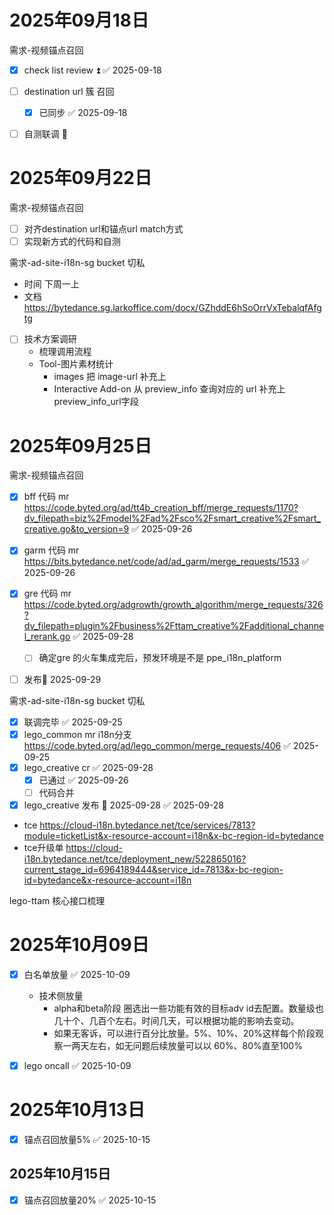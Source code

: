 # 2025年09月18日

需求-视频锚点召回

- [x] check list review ⏫ ✅ 2025-09-18
- [ ] destination url 簇 召回 
	- [x] 已同步 ✅ 2025-09-18
- [ ] 自测联调 🔼 



# 2025年09月22日
需求-视频锚点召回
- [ ] 对齐destination url和锚点url match方式
- [ ] 实现新方式的代码和自测

需求-ad-site-i18n-sg bucket 切私
- 时间 下周一上
- 文档 https://bytedance.sg.larkoffice.com/docx/GZhddE6hSoOrrVxTebalqfAfgtg
- [ ] 技术方案调研
	- 梳理调用流程
	- Tool-图片素材统计
		- images 把 image-url 补充上
		- Interactive Add-on 从 preview_info 查询对应的 url 补充上 preview_info_url字段



# 2025年09月25日
需求-视频锚点召回
- [x] bff 代码 mr https://code.byted.org/ad/tt4b_creation_bff/merge_requests/1170?dv_filepath=biz%2Fmodel%2Fad%2Fsco%2Fsmart_creative%2Fsmart_creative.go&to_version=9 ✅ 2025-09-26
- [x] garm 代码 mr https://bits.bytedance.net/code/ad/ad_garm/merge_requests/1533 ✅ 2025-09-26
- [x] gre 代码 mr  https://code.byted.org/adgrowth/growth_algorithm/merge_requests/326?dv_filepath=plugin%2Fbusiness%2Fttam_creative%2Fadditional_channel_rerank.go ✅ 2025-09-28
	- [ ] 确定gre 的火车集成完后，预发环境是不是 ppe_i18n_platform
- [ ] 发布📅 2025-09-29 


需求-ad-site-i18n-sg bucket 切私
- [x] 联调完毕 ✅ 2025-09-25
- [x] lego_common mr i18n分支 https://code.byted.org/ad/lego_common/merge_requests/406 ✅ 2025-09-25
- [x] lego_creative cr ✅ 2025-09-28
	- [x] 已通过 ✅ 2025-09-26
	- [ ] 代码合并
- [x] lego_creative 发布 📅 2025-09-28 ✅ 2025-09-28
- tce https://cloud-i18n.bytedance.net/tce/services/7813?module=ticketList&x-resource-account=i18n&x-bc-region-id=bytedance
- tce升级单 https://cloud-i18n.bytedance.net/tce/deployment_new/522865016?current_stage_id=6964189444&service_id=7813&x-bc-region-id=bytedance&x-resource-account=i18n

lego-ttam 核心接口梳理


# 2025年10月09日

- [x] 白名单放量 ✅ 2025-10-09
	- 技术侧放量
		- alpha和beta阶段 圈选出一些功能有效的目标adv id去配置。数量级也几十个、几百个左右。时间几天，可以根据功能的影响去变动。
		- 如果无客诉，可以进行百分比放量。5%、10%、20%这样每个阶段观察一两天左右，如无问题后续放量可以以 60%、80%直至100% 
- [x] lego oncall ✅ 2025-10-09



# 2025年10月13日

- [x] 锚点召回放量5% ✅ 2025-10-15

## 2025年10月15日
- [x] 锚点召回放量20% ✅ 2025-10-15